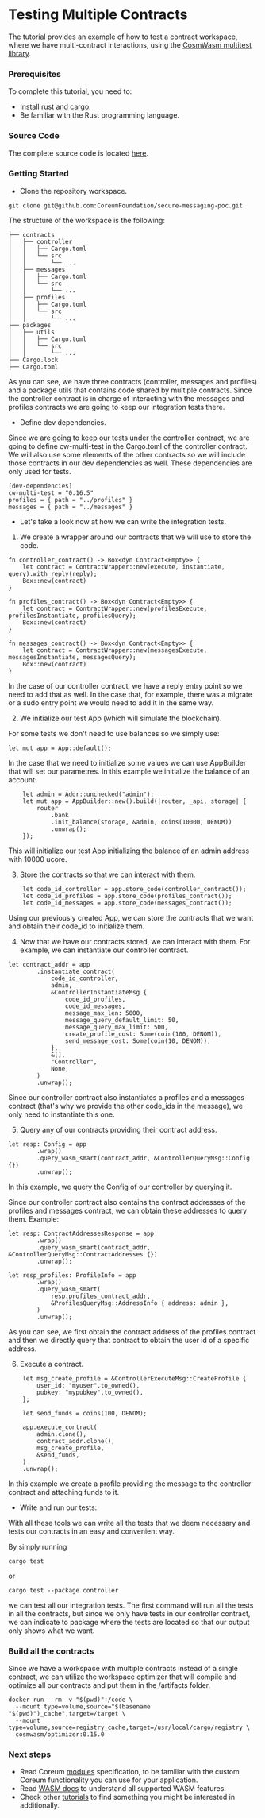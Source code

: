 # Testing Multiple Contracts

The tutorial provides an example of how to test a contract workspace, where we have multi-contract interactions, using the [CosmWasm multitest library](https://github.com/CosmWasm/cw-multi-test).

### Prerequisites <a href="#prerequisites" id="prerequisites"></a>

To complete this tutorial, you need to:

* Install [rust and cargo](https://www.rust-lang.org/tools/install).
* Be familiar with the Rust programming language.

### Source Code <a href="#source-code" id="source-code"></a>

The complete source code is located [here](https://github.com/CoreumFoundation/secure-messaging-poc).

### Getting Started <a href="#getting-started" id="getting-started"></a>

* Clone the repository workspace.

```
git clone git@github.com:CoreumFoundation/secure-messaging-poc.git
```

The structure of the workspace is the following:

```
├── contracts
│   ├── controller
│   │   ├── Cargo.toml
│   │   └── src
│   │       └── ...
│   ├── messages
│   │   ├── Cargo.toml
│   │   └── src
│   │       └── ...
│   ├── profiles
│   │   ├── Cargo.toml
│   │   └── src
│   │       └── ...
├── packages
│   ├── utils
│   │   ├── Cargo.toml
│   │   └── src
│   │       └── ...
├── Cargo.lock
├── Cargo.toml
```

As you can see, we have three contracts (controller, messages and profiles) and a package utils that contains code shared by multiple contracts. Since the controller contract is in charge of interacting with the messages and profiles contracts we are going to keep our integration tests there.

* Define dev dependencies.

Since we are going to keep our tests under the controller contract, we are going to define cw-multi-test in the Cargo.toml of the controller contract. We will also use some elements of the other contracts so we will include those contracts in our dev dependencies as well. These dependencies are only used for tests.

```
[dev-dependencies]
cw-multi-test = "0.16.5"
profiles = { path = "../profiles" }
messages = { path = "../messages" }
```

* Let's take a look now at how we can write the integration tests.

1. We create a wrapper around our contracts that we will use to store the code.

```
fn controller_contract() -> Box<dyn Contract<Empty>> {
    let contract = ContractWrapper::new(execute, instantiate, query).with_reply(reply);
    Box::new(contract)
}

fn profiles_contract() -> Box<dyn Contract<Empty>> {
    let contract = ContractWrapper::new(profilesExecute, profilesInstantiate, profilesQuery);
    Box::new(contract)
}

fn messages_contract() -> Box<dyn Contract<Empty>> {
    let contract = ContractWrapper::new(messagesExecute, messagesInstantiate, messagesQuery);
    Box::new(contract)
}
```

In the case of our controller contract, we have a reply entry point so we need to add that as well. In the case that, for example, there was a migrate or a sudo entry point we would need to add it in the same way.

2. We initialize our test App (which will simulate the blockchain).

For some tests we don't need to use balances so we simply use:

```
let mut app = App::default();
```

In the case that we need to initialize some values we can use AppBuilder that will set our parametres. In this example we initialize the balance of an account:

```
    let admin = Addr::unchecked("admin");
    let mut app = AppBuilder::new().build(|router, _api, storage| {
        router
            .bank
            .init_balance(storage, &admin, coins(10000, DENOM))
            .unwrap();
    });
```

This will initialize our test App initializing the balance of an admin address with 10000 ucore.

3. Store the contracts so that we can interact with them.

```
    let code_id_controller = app.store_code(controller_contract());
    let code_id_profiles = app.store_code(profiles_contract());
    let code_id_messages = app.store_code(messages_contract());
```

Using our previously created App, we can store the contracts that we want and obtain their code\_id to initialize them.

4. Now that we have our contracts stored, we can interact with them. For example, we can instantiate our controller contract.

```
let contract_addr = app
        .instantiate_contract(
            code_id_controller,
            admin,
            &ControllerInstantiateMsg {
                code_id_profiles,
                code_id_messages,
                message_max_len: 5000,
                message_query_default_limit: 50,
                message_query_max_limit: 500,
                create_profile_cost: Some(coin(100, DENOM)),
                send_message_cost: Some(coin(10, DENOM)),
            },
            &[],
            "Controller",
            None,
        )
        .unwrap();
```

Since our controller contract also instantiates a profiles and a messages contract (that's why we provide the other code\_ids in the message), we only need to instantiate this one.

5. Query any of our contracts providing their contract address.

```
let resp: Config = app
        .wrap()
        .query_wasm_smart(contract_addr, &ControllerQueryMsg::Config {})
        .unwrap();
```

In this example, we query the Config of our controller by querying it.

Since our controller contract also contains the contract addresses of the profiles and messages contract, we can obtain these addresses to query them. Example:

```
let resp: ContractAddressesResponse = app
        .wrap()
        .query_wasm_smart(contract_addr, &ControllerQueryMsg::ContractAddresses {})
        .unwrap();

let resp_profiles: ProfileInfo = app
        .wrap()
        .query_wasm_smart(
            resp.profiles_contract_addr,
            &ProfilesQueryMsg::AddressInfo { address: admin },
        )
        .unwrap();
```

As you can see, we first obtain the contract address of the profiles contract and then we directly query that contract to obtain the user id of a specific address.

6. Execute a contract.

```
    let msg_create_profile = &ControllerExecuteMsg::CreateProfile {
        user_id: "myuser".to_owned(),
        pubkey: "mypubkey".to_owned(),
    };

    let send_funds = coins(100, DENOM);

    app.execute_contract(
        admin.clone(),
        contract_addr.clone(),
        msg_create_profile,
        &send_funds,
    )
    .unwrap();
```

In this example we create a profile providing the message to the controller contract and attaching funds to it.

* Write and run our tests:

With all these tools we can write all the tests that we deem necessary and tests our contracts in an easy and convenient way.

By simply running

```
cargo test
```

or

```
cargo test --package controller
```

we can test all our integration tests. The first command will run all the tests in all the contracts, but since we only have tests in our controller contract, we can indicate to package where the tests are located so that our output only shows what we want.

### Build all the contracts <a href="#build-all-the-contracts" id="build-all-the-contracts"></a>

Since we have a workspace with multiple contracts instead of a single contract, we can utilize the workspace optimizer that will compile and optimize all our contracts and put them in the /artifacts folder.

```
docker run --rm -v "$(pwd)":/code \
  --mount type=volume,source="$(basename "$(pwd)")_cache",target=/target \
  --mount type=volume,source=registry_cache,target=/usr/local/cargo/registry \
  cosmwasm/optimizer:0.15.0
```

### Next steps <a href="#next-steps" id="next-steps"></a>

* Read Coreum [modules](https://docs.coreum.dev/modules/main.html) specification, to be familiar with the custom Coreum functionality you can use for your application.
* Read [WASM docs](https://docs.cosmwasm.com/docs/) to understand all supported WASM features.
* Check other [tutorials](https://docs.coreum.dev/tutorials/main.html) to find something you might be interested in additionally.
